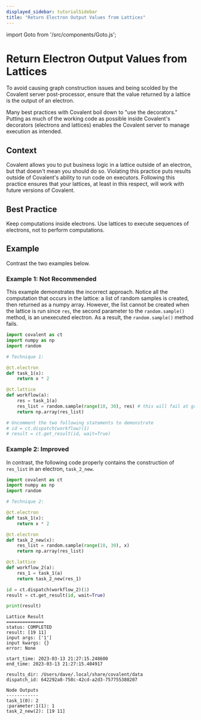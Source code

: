 ```yaml
---
displayed_sidebar: tutorialSidebar
title: "Return Electron Output Values from Lattices"
---
```


import Goto from '/src/components/Goto.js';

# Return Electron Output Values from Lattices <Goto link="https://github.com/AgnostiqHQ/covalent/blob/develop/doc/source/developer/patterns/post_process.ipynb" />

To avoid causing graph construction issues and being scolded by the Covalent server post-processor, ensure that the value returned by a lattice is the output of an electron.

Many best practices with Covalent boil down to "use the decorators." Putting as much of the working code as possible inside Covalent's decorators (electrons and lattices) enables the Covalent server to manage execution as intended.
 
## Context

Covalent allows you to put business logic in a lattice outside of an electron, but that doesn't mean you should do so. Violating this practice puts results outside of Covalent's ability to run code on executors. Following this practice ensures that your lattices, at least in this respect, will work with future versions of Covalent.

## Best Practice

Keep computations inside electrons. Use lattices to execute sequences of electrons, not to perform computations.

## Example

Contrast the two examples below.

### Example 1: Not Recommended

This example demonstrates the incorrect approach. Notice all the computation that occurs in the lattice: a list of random samples is created, then returned as a numpy array. However, the list cannot be created when the lattice is run since `res`, the second parameter to the `random.sample()` method, is an unexecuted electron. As a result, the `random.sample()` method fails.


```python
import covalent as ct
import numpy as np
import random

# Technique 1:

@ct.electron
def task_1(x):
    return x * 2

@ct.lattice
def workflow(a):
    res = task_1(a)
    res_list = random.sample(range(10, 30), res) # this will fail at graph construction time since `res` is still an Electron
    return np.array(res_list)

# Uncomment the two following statements to demonstrate 
# id = ct.dispatch(workflow)(1)
# result = ct.get_result(id, wait=True)
```

### Example 2: Improved

In contrast, the  following code properly contains the construction of `res_list` in an electron, `task_2_new`.



```python
import covalent as ct
import numpy as np
import random

# Technique 2:

@ct.electron
def task_1(x):
    return x * 2

@ct.electron
def task_2_new(x):
    res_list = random.sample(range(10, 30), x)
    return np.array(res_list)

@ct.lattice
def workflow_2(a):
    res_1 = task_1(a)
    return task_2_new(res_1)

id = ct.dispatch(workflow_2)(1)
result = ct.get_result(id, wait=True)

print(result)
```

    
    Lattice Result
    ==============
    status: COMPLETED
    result: [19 11]
    input args: ['1']
    input kwargs: {}
    error: None
    
    start_time: 2023-03-13 21:27:15.248600
    end_time: 2023-03-13 21:27:15.404917
    
    results_dir: /Users/dave/.local/share/covalent/data
    dispatch_id: 642292a8-758c-42cd-a2d3-757755388207
    
    Node Outputs
    ------------
    task_1(0): 2
    :parameter:1(1): 1
    task_2_new(2): [19 11]
    

